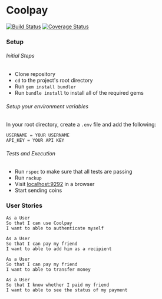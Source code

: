 Coolpay
=================
[![Build Status](https://travis-ci.org/emmpak/coolpay.svg?branch=master)](https://travis-ci.org/emmpak/coolpay)
[![Coverage Status](https://coveralls.io/repos/github/emmpak/coolpay/badge.svg?branch=master)](https://coveralls.io/github/emmpak/coolpay?branch=master)

### Setup

###### Initial Steps

* Clone repository
* `cd` to the project's root directory
* Run `gem install bundler`
* Run `bundle install` to install all of the required gems


###### Setup your environment variables
In your root directory, create a `.env` file and add the following:

```
USERNAME = YOUR USERNAME
API_KEY = YOUR API KEY
```

###### Tests and Execution
* Run `rspec` to make sure that all tests are passing
* Run `rackup`
* Visit [localhost:9292](localhost:9292) in a browser
* Start sending coins


### User Stories

```
As a User
So that I can use Coolpay
I want to able to authenticate myself
```

```
As a User
So that I can pay my friend
I want to able to add him as a recipient
```

```
As a User
So that I can pay my friend
I want to able to transfer money
```

```
As a User
So that I know whether I paid my friend
I want to able to see the status of my payment
```
